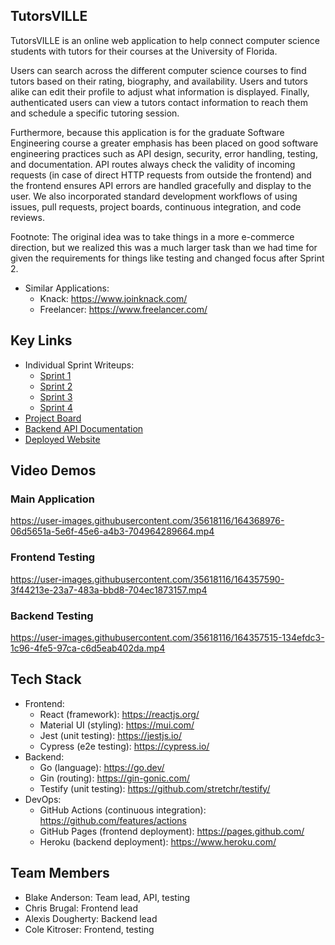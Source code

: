 ## TutorsVILLE

TutorsVILLE is an online web application to help connect computer science
students with tutors for their courses at the University of Florida.

Users can search across the different computer science courses to find tutors
based on their rating, biography, and availability. Users and tutors alike can
edit their profile to adjust what information is displayed. Finally,
authenticated users can view a tutors contact information to reach them and
schedule a specific tutoring session.

Furthermore, because this application is for the graduate Software Engineering
course a greater emphasis has been placed on good software engineering practices
such as API design, security, error handling, testing, and documentation. API
routes always check the validity of incoming requests (in case of direct HTTP
requests from outside the frontend) and the frontend ensures API errors are
handled gracefully and display to the user. We also incorporated standard
development workflows of using issues, pull requests, project boards, continuous
integration, and code reviews.

Footnote: The original idea was to take things in a more e-commerce direction,
but we realized this was a much larger task than we had time for given the
requirements for things like testing and changed focus after Sprint 2.

- Similar Applications:
    - Knack: https://www.joinknack.com/
    - Freelancer: https://www.freelancer.com/

## Key Links

- Individual Sprint Writeups:
    - [Sprint 1](/sprints/Sprint1.md)
    - [Sprint 2](/sprints/Sprint2.md)
    - [Sprint 3](/sprints/Sprint3.md)
    - [Sprint 4](/sprints/Sprint4.md)
- [Project Board](https://github.com/WillBAnders/TutorsVILLE/projects)
- [Backend API Documentation](/backend/src/router.go)
- [Deployed Website](https://willbanders.dev/TutorsVILLE)

## Video Demos

### Main Application

https://user-images.githubusercontent.com/35618116/164368976-06d5651a-5e6f-45e6-a4b3-704964289664.mp4

### Frontend Testing

https://user-images.githubusercontent.com/35618116/164357590-3f44213e-23a7-483a-bbd8-704ec1873157.mp4

### Backend Testing

https://user-images.githubusercontent.com/35618116/164357515-134efdc3-1c96-4fe5-97ca-c6d5eab402da.mp4

## Tech Stack

- Frontend:
    - React (framework): https://reactjs.org/
    - Material UI (styling): https://mui.com/
    - Jest (unit testing): https://jestjs.io/
    - Cypress (e2e testing): https://cypress.io/
- Backend:
    - Go (language): https://go.dev/
    - Gin (routing): https://gin-gonic.com/
    - Testify (unit testing): https://github.com/stretchr/testify/
- DevOps:
    - GitHub Actions (continuous integration): https://github.com/features/actions
    - GitHub Pages (frontend deployment): https://pages.github.com/
    - Heroku (backend deployment): https://www.heroku.com/

## Team Members

- Blake Anderson: Team lead, API, testing
- Chris Brugal: Frontend lead
- Alexis Dougherty: Backend lead
- Cole Kitroser: Frontend, testing
